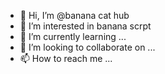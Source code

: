 - 👋 Hi, I’m @banana cat hub
- 👀 I’m interested in banana scrpt
- 🌱 I’m currently learning ...
- 💞️ I’m looking to collaborate on ...
- 📫 How to reach me ...

<!---
NayonOP/NayonOP is a ✨ special ✨ repository because its `README.md` (this file) appears on your GitHub profile.
You can click the Preview link to take a look at your changes.
--->
